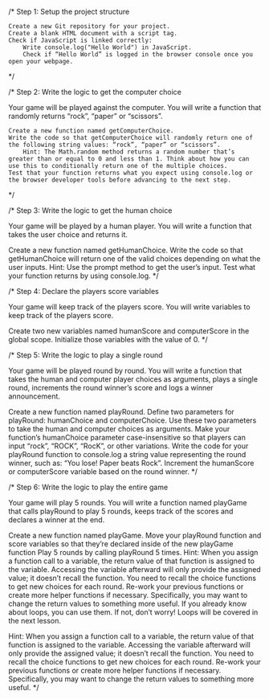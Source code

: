 /* Step 1: Setup the project structure

    Create a new Git repository for your project.
    Create a blank HTML document with a script tag.
    Check if JavaScript is linked correctly:
        Write console.log("Hello World") in JavaScript.
        Check if “Hello World” is logged in the browser console once you open your webpage.
 */

/* Step 2: Write the logic to get the computer choice

Your game will be played against the computer. You will write a function that randomly returns “rock”, “paper” or “scissors”.

    Create a new function named getComputerChoice.
    Write the code so that getComputerChoice will randomly return one of the following string values: “rock”, “paper” or “scissors”.
        Hint: The Math.random method returns a random number that’s greater than or equal to 0 and less than 1. Think about how you can use this to conditionally return one of the multiple choices.
    Test that your function returns what you expect using console.log or the browser developer tools before advancing to the next step.
 */

/* Step 3: Write the logic to get the human choice

Your game will be played by a human player. You will write a function that takes the user choice and returns it.

Create a new function named getHumanChoice.
Write the code so that getHumanChoice will return one of the valid choices depending on what the user inputs.
Hint: Use the prompt method to get the user’s input.
Test what your function returns by using console.log.
*/

/* Step 4: Declare the players score variables

Your game will keep track of the players score. You will write variables to keep track of the players score.

Create two new variables named humanScore and computerScore in the global scope.
Initialize those variables with the value of 0.
*/

/* Step 5: Write the logic to play a single round

   Your game will be played round by round. You will write a function that takes the human and computer player choices as arguments, plays a single round, increments the round winner’s score and logs a winner announcement.
   
   Create a new function named playRound.
   Define two parameters for playRound: humanChoice and computerChoice. Use these two parameters to take the human and computer choices as arguments.
   Make your function’s humanChoice parameter case-insensitive so that players can input “rock”, “ROCK”, “RocK”, or other variations.
   Write the code for your playRound function to console.log a string value representing the round winner, such as: “You lose! Paper beats Rock”.
   Increment the humanScore or computerScore variable based on the round winner.
   */


/* Step 6: Write the logic to play the entire game
  
  Your game will play 5 rounds. You will write a function named playGame that calls playRound to play 5 rounds, keeps track of the scores and declares a winner at the end.
  
  Create a new function named playGame.
  Move your playRound function and score variables so that they’re declared inside of the new playGame function
  Play 5 rounds by calling playRound 5 times.
  Hint: When you assign a function call to a variable, the return value of that function is assigned to the variable. Accessing the variable afterward will only provide the assigned value; it doesn’t recall the function. You need to recall the choice functions to get new choices for each round.
  Re-work your previous functions or create more helper functions if necessary. Specifically, you may want to change the return values to something more useful.
  If you already know about loops, you can use them. If not, don’t worry! Loops will be covered in the next lesson.
  
  Hint: When you assign a function call to a variable, the return value of that function is assigned to the variable. Accessing the variable afterward will only provide the assigned value; it doesn’t recall the function. You need to recall the choice functions to get new choices for each round.
  Re-work your previous functions or create more helper functions if necessary. Specifically, you may want to change the return values to something more useful.  */